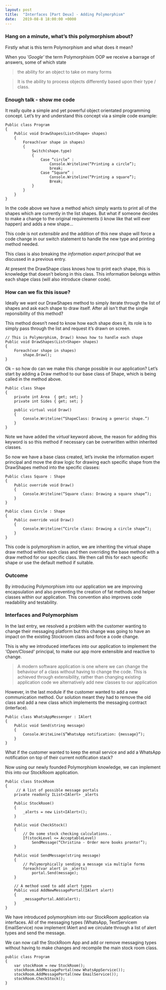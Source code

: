```yaml
---
layout: post
title:  "Interfaces [Part Deux] - Adding Polymorphism"
date:   2019-08-8 18:00:00 +0000
---
```

### Hang on a minute, what’s this polymorphism about?

Firstly what is this term Polymorphism and what does it mean?

When you <em>'Google'</em> the term Polymorphisim OOP we receive a barrage of answers, some of which state

>the ability for an object to take on many forms

>It is the ability to process objects differently based upon their type / class.

### Enough talk - show me code

It really quite a simple and yet powerful object orientated programming concept. 
Let’s try and understand this concept via a simple code example:

    Public class Program 
	{
        Public void DrawShapes(List<Shape> shapes)
        {
	        Foreach(var shape in shapes)
	        {
                Switch(shape.type)
                {
	                Case “circle” :
		                Console.Writeline(“Printing a circle”);
		                break;
	                Case “Square” :
		                Console.Writeline(“Printing a square”);
		                Break;
                }
            }
        }
    }

In the code above we have a method which simply wants to print all of the shapes which are currently in the list shapes. But what if someone decides to make a change to the original requirements (i know like that will ever happen) and adds a new shape...

This code is not <em>extensible</em> and the addition of this new shape will force a code change in our switch statement to handle the new type and printing method needed.

This class is also breaking the <em>information expert principal</em> that we discussed in a previous entry. 

At present the DrawShape class knows how to print each shape, this is knowledge that doesn’t belong in this class. This information belongs within each shape class (will also introduce cleaner code).

### How can we fix this issue?

Ideally we want our DrawShapes method to simply iterate through the list of shapes and ask each shape to draw itself. After all isn't that the single reponsibility of this method?

This method doesn’t need to know how each shape does it, its role is to simply pass through the list and request it’s drawn on screen.

    // This is Polymorphism, Draw() knows how to handle each shape
    Public void DrawShapes(List<Shape> shapes)
    {
	    Foreach(var shape in shapes)
		    shape.Draw();
    }

Ok – so how do can we make this change possible in our application? 
Let’s start by adding a Draw method to our base class of Shape, which is being called in the method above.

    Public class Shape
    {
	    private int Area  { get; set; }
	    private int Sides { get; set; }
        
        public virtual void Draw()
        {
	        Console.Writeline(“ShapeClass: Drawing a generic shape.”)
        }
    }

Note we have added the <em>virtual</em> keyword above, the reason for adding this keyword is so this method if necessary can be overwritten within inherited classes. 

So now we have a base class created, let’s invoke the information expert principal and move the draw logic for drawing each specific shape from the DrawShapes method into the specific classes:

    Public class Square : Shape
    {
        Public override void Draw()
        {
	        Console.Writeline(“Square class: Drawing a square shape”);
		}
    }

    Public class Circle : Shape
    {
        Public override void Draw()
        {
	        Console.Writeline(“Circle class: Drawing a circle shape”);
		}	
    }

This code is polymorphism in action, we are inheriting the virtual shape draw method within each class and then overriding the base method with a draw method for our specific class. 
We then call this for each specific shape or use the default method if suitable.

### Outcome
By introducing Polymorphism into our application we are improving encapsulation and also preventing the creation of fat methods and helper classes within our application. 
This convention also improves code readability and testability.

### Interfaces and Polymorphism 
In the last entry, we resolved a problem with the customer wanting to change their messaging platform but this change was going to have an impact on the existing Stockroom class and force a code change. 

This is why we introduced interfaces into our application to implement the <em>'Open/Closed'</em> principal, to make our app more extensible and reactive to change.

>A modern software application is one where we can change the behaviour of a class without having to change the code. This is achieved through extensibility, rather than changing existing application code we alternatively add new classes to our application

However, in the last module if the customer wanted to add a new communication method. Our solution meant they had to remove the old class and add a new class which implements the messaging contract (interface).

    Public class WhatsAppMessenger : IAlert
    {
        Public void Send(string message)
        {
            Console.WriteLine($”WhatsApp notification: {message}”);
        }
	}

What if the customer wanted to keep the email service and add a WhatsApp notification on top of their current notification stack?

Now using our newly founded Polymorphism knowledge, we can implement this into our StockRoom application.

    Public class StockRoom 
    { 
         // A list of possible message portals
        private readonly IList<IAlert> _alerts
    
        Public StockRoom() 
        { 
	        _alerts = new List<IAlert>();
        }  

        Public void CheckStock() 
        { 
            // Do some stock checking calculations.. 
            If(stockLevel <= AcceptableLevel) 
                SendMessage(“Christina - Order more books pronto!”); 
        } 

        Public void SendMessage(string message) 
        { 	
            // Polymorphically sending a message via multiple forms
	        foreach(var alert in _alerts)
                portal.Send(message); 
        } 

        // A method used to add alert types
        Public void AddNewMessagePortal(IAlert alert)
        {
            _messagePortal.Add(alert);
        }
    }

We have introduced polymorphism into our StockRoom application via interfaces. All of the messaging types (WhatsApp, TextServicem EmailService) now implement IAlert and we circulate through a list of alert types and send the message.

We can now call the StockRoom App and add or remove messaging types without having to make changes and recompile the main stock room class.

    public class Program
    {
        var stockRoom = new StockRoom();
        stockRoom.AddMessagePortal(new WhatsAppService());
        stockRoom.AddMessagePortal(new EmailService());
        stockRoom.CheckStock();
    }

